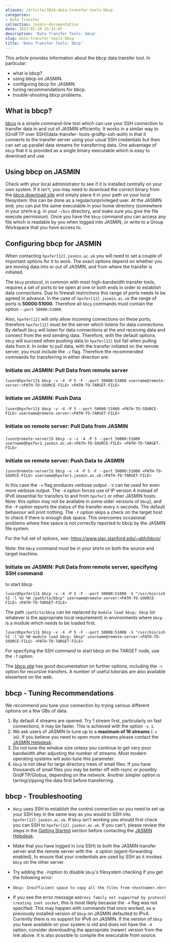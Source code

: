 ```yaml
---
aliases: /article/3824-data-transfer-tools-bbcp
categories:
- Data Transfer
collection: jasmin-documentation
date: 2023-01-26 15:31:07
description: 'Data Transfer Tools: bbcp'
slug: data-transfer-tools-bbcp
title: 'Data Transfer Tools: bbcp'
---
```


This article provides information about the bbcp data transfer tool. In
particular:

  * what is bbcp?
  * using bbcp on JASMIN.
  * configuring bbcp for JASMIN.
  * tuning recommendations for bbcp.
  * trouble-shooting bbcp problems.

## What is bbcp?

[bbcp](http://www.slac.stanford.edu/~abh/bbcp/) is a simple command-line tool
which can use your SSH connection to transfer data in and out of JASMIN
efficiently. It works in a similar way to [GridFTP over SSH](data-transfer-
tools-gridftp-ssh-auth) in that it connects to the transfer server using your
usual SSH credentials but then can set up parallel data streams for
transferring data. One advantage of `bbcp` that it is provided as a single
binary executable which is easy to download and use.

## Using bbcp on JASMIN

Check with your local administrator to see if it is installed centrally on
your own system. If it isn't, you may need to download the correct binary from
the [bbcp download site](http://www.slac.stanford.edu/~abh/bbcp/bin/) and
simply place it in your path on your local filesystem: this can be done as a
regular/unprivileged user. At the JASMIN end, you can put the same executable
in your home directory (somewhere in your `$PATH` e.g. in your `~/bin`
directory, and make sure you give the file execute permission). Once you have
the `bbcp` command you can access any file which is readable by you when
logged into JASMIN, or write to a Group Workspace that you have access to.

##  **Configuring bbcp for JASMIN**

When contacting `hpxfer[12].jasmin.ac.uk` you will need to set a couple of
important options for it to work. The exact options depend on whether you are
moving data into or out of JASMIN, and from where the transfer is initiated.

The `bbcp` protocol, in common with most high-bandwidth transfer tools,
requires a set of ports to be open at one or both ends in order to establish
data connections. Due to firewall restrictions this range of ports needs to be
agreed in advance. In the case of `hpxfer[12].jasmin.ac.uk` the range of ports
is **50000:51000**. Therefore all `bbcp` commands must contain the option
`--port 50000:51000`.

Also, `hpxfer[12]` will only allow incoming connections on these ports,
therefore `hpxfer[12]` must be the server which listens for data connections.
By default `bbcp` will listen for data connections at the end receiving data
and connect from the end sending data. Therefore, with the default options,
`bbcp` will succeed when pushing data to `hpxfer[12]` but fail when pulling
data from it. In order to pull data, with the transfer initiated on the remote
server, you must include the `-z` flag. Therefore the recommended commands for
transferring in either direction are:

### Initiate on JASMIN: Pull Data from remote server

    
    
    [user@hpxfer1]$ bbcp -v -4 -P 5 -F --port 50000:51000 username@remote-server:<PATH-TO-SOURCE-FILE> <PATH-TO-TARGET-FILE>
    

### Initiate on JASMIN: Push Data

    
    
    [user@hpxfer1]$ bbcp -v -4 -P 5 --port 50000:51000 <PATH-TO-SOURCE-FILE> username@remote-server:<PATH-TO-TARGET-FILE>
    

### Initiate on remote server: Pull Data from JASMIN

###

    
    
    [user@remote-server]$ bbcp -v -z -4 -P 5 --port 50000:51000 username@hpxfer1.jasmin.ac.uk:<PATH-TO-SOURCE-FILE> <PATH-TO-TARGET-FILE>
    

### Initiate on remote server: Push Data to JASMIN

    
    
    [user@remote-server]$ bbcp -v -4 -P 5 -F --port 50000:51000 <PATH-TO-SOURCE-FILE> username@hpxfer1.jasmin.ac.uk:<PATH-TO-TARGET-FILE>
    

In this case the `-v` flag produces verbose output .`-V` can be used for even
more verbose output. The `-4` option forces use of IP version 4 instead of
IPv6 (essential for transfers to and from `hpxfer1` or other JASMIN hosts.
Note: this option may not be available in some older versions of `bbcp`), and
the `-P` <n> option reports the status of the transfer every n seconds. The
default behaviour will print nothing. The `-F` option skips a check on the
target host to check if there is enough disk space. This overcomes occasional
problems where free space is not correctly reported to bbcp by the JASMIN file
system.

For the full set of options, see: <https://www.slac.stanford.edu/~abh/bbcp/>

Note: the `bbcp` command must be in your `$PATH` on both the source and target
machine.

### Initiate on JASMIN: Pull Data from remote server, specifying SSH command
to start bbcp

    
    
    [user@hpxfer1]$ bbcp -v -4 -P 5 -F --port 50000:51000 -S "/usr/bin/ssh %I -l %U %H /path/to/bbcp" username@remote-server:<PATH-TO-SOURCE-FILE> <PATH-TO-TARGET-FILE>
    

The path `/path/to/bbcp` can be replaced by `module load bbcp; bbcp` (or
whatever is the appropriate local requirement) in environments where `bbcp` is
a module which needs to be loaded first.

    
    
    [user@hpxfer1]$ bbcp -v -4 -P 5 -F --port 50000:51000 -S "/usr/bin/ssh %I -l %U %H module load bbcp; bbcp" username@remote-server:<PATH-TO-SOURCE-FILE> <PATH-TO-TARGET-FILE>
    

For specifying the SSH command to start bbcp on the TARGET node, use the `-T`
option.

The [bbcp site](http://www.slac.stanford.edu/~abh/bbcp/) has good
documentation on further options, including the `-r` option for recursive
transfers. A number of useful tutorials are also available elsewhere on the
web.

##  **bbcp - Tuning Recommendations**

We recommend you tune your connection by trying various different options on a
few GBs of data.

  1. By default 4 streams are opened. Try 1 stream first, particularly on fast connections, it may be faster. This is achieved with the option `-s 1`.
  2. We ask users of JASMIN to tune up to a **maximum of 16 streams** (`-s 16`). If you believe you need to open more streams please contact the [JASMIN Helpdesk](mailto:support@jasmin.ac.uk).
  3. Do not tune the window size unless you continue to get very poor bandwidth after adjusting the number of streams. Most modern operating systems will auto-tune this parameter.
  4. `bbcp` is not ideal for large directory trees of small files. If you have thousands of small files you may be better off with rsync or possibly GridFTP/Globus, depending on the network. Another simpler option is tarring/zipping the data first before transferring.

##  **bbcp - Troubleshooting**

  * `bbcp` uses SSH to establish the control connection so you need to set up your SSH key in the same way as you would to SSH into `hpxfer[12].jasmin.ac.uk`. If `bbcp` isn't working you should first check you can SSH to `hpxfer[12].jasmin.ac.uk`. If you can't, please review the steps in the [Getting Started](http://help.ceda.ac.uk/category/158-getting-started) section before contacting the [JASMIN Helpdesk](mailto:support@jasmin.ac.uk).
  * Make that you have logged in (via SSH) to both the JASMIN transfer server and the remote server with the `-A` option (agent-forwarding enabled), to ensure that your credentials are used by SSH as it invokes `bbcp` on the other server.
  * Try adding the `-F`option to disable `bbcp`'s filesystem checking if you get the following error:

  *     bbcp: Insufficient space to copy all the files from <hostname>.<br>
    	

  * If you see the error message `Address family not supported by protocol creating inet socket`, this is most likely because the `-4` flag was not specified. This may happen with commands that once worked, as a previously installed version of `bbcp` on JASMIN defaulted to IPv4. Currently there is no support for IPv6 on JASMIN. If the version of `bbcp` you have available on your system is old and does not have the `-4` option, consider downloading the appropriate (newer) version from the link above. It is also possible to compile the executable from source.


